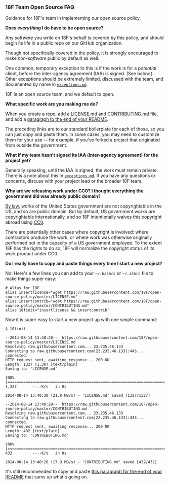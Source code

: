 ### 18F Team Open Source FAQ

Guidance for 18F's team in implementing our open source policy.

**Does *everything* I do have to be open source?**

Any *software* you write on 18F's behalf is covered by this policy, and should begin its life in a public repo on our GitHub organization.

Though not specifically covered in the policy, it is strongly encouraged to make *non-software* public by default as well.

One common, temporary exception to this is if the work is for a *potential* client, before the inter-agency agreement (IAA) is signed. (See below.) Other exceptions should be extremely limited, discussed with the team, and documented by name in [`exceptions.md`](exceptions.md).

18F is an open source team, and we default to open.

**What specific work are you making me do?**

When you create a repo, add a [LICENSE.md](LICENSE.md) and [CONTRIBUTING.md](CONTRIBUTING.md) file, and add a [paragraph to the end of your README](README.md#public-domain).

The preceding links are to our standard boilerplate for each of those, so you can just copy and paste them. In some cases, you may need to customize them for your use -- for example, if you've forked a project that originated from outside the government.

**What if my team hasn't signed its IAA (inter-agency agreement) for the project yet?**

Generally speaking, until the IAA is signed, the work must remain private. There is a note about this in [`exceptions.md`](exceptions.md). If you have any questions or concerns, discuss with your project lead or the broader 18F team.

**Why are we releasing work under CC0? I thought everything the government did was already public domain?**

[By law](http://www.law.cornell.edu/uscode/text/17/105), works of the United States government are not copyrightable in the US, and so are public domain. But by default, US government works *are* copyrightable internationally, and so 18F intentionally waives this copyright abroad using [CC0](http://creativecommons.org/publicdomain/zero/1.0/).

There are potentially other cases where copyright is involved: where contractors produce the work, or where work was otherwise originally performed not in the capacity of a US government employee. To the extent 18F has the rights to do so, 18F will normalize the copyright status of its work product under CC0.

**Do I really have to copy and paste things every time I start a new project?**

No! Here's a few lines you can add to your `~/.bashrc` or `~/.zshrc` file to make things super easy:
```
# Alias for 18F
alias insertlicense="wget https://raw.githubusercontent.com/18F/open-source-policy/master/LICENSE.md"
alias insertcontrib="wget https://raw.githubusercontent.com/18F/open-source-policy/master/CONTRIBUTING.md"
alias 18finit="insertlicense && insertcontrib"
```

Now it is super easy to start a new project up with one simple command:

```
$ 18finit

--2014-08-14 13:40:20--  https://raw.githubusercontent.com/18F/open-source-policy/master/LICENSE.md
Resolving raw.githubusercontent.com... 23.235.46.133
Connecting to raw.githubusercontent.com|23.235.46.133|:443... connected.
HTTP request sent, awaiting response... 200 OK
Length: 1327 (1.3K) [text/plain]
Saving to: 'LICENSE.md'

100%[===========================================================================================================================================>] 1,327       --.-K/s   in 0s

2014-08-14 13:40:20 (21.8 MB/s) - 'LICENSE.md' saved [1327/1327]

--2014-08-14 13:40:20--  https://raw.githubusercontent.com/18F/open-source-policy/master/CONTRIBUTING.md
Resolving raw.githubusercontent.com... 23.235.46.133
Connecting to raw.githubusercontent.com|23.235.46.133|:443... connected.
HTTP request sent, awaiting response... 200 OK
Length: 432 [text/plain]
Saving to: 'CONTRIBUTING.md'

100%[===========================================================================================================================================>] 432         --.-K/s   in 0s

2014-08-14 13:40:20 (17.9 MB/s) - 'CONTRIBUTING.md' saved [432/432]
```

It's still recommended to copy and paste [this paragraph for the end of your README](https://github.com/18F/open-source-policy/blob/exceptions/README.md#public-domain) that sums up what's going on.
